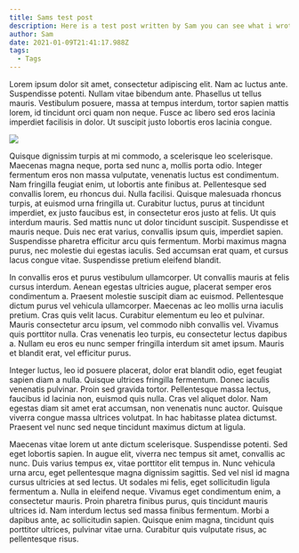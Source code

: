 ```yaml
---
title: Sams test post
description: Here is a test post written by Sam you can see what i wrote by clicking
author: Sam
date: 2021-01-09T21:41:17.988Z
tags:
  - Tags
---
```

Lorem ipsum dolor sit amet, consectetur adipiscing elit. Nam ac luctus ante. Suspendisse potenti. Nullam vitae bibendum ante. Phasellus ut tellus mauris. Vestibulum posuere, massa at tempus interdum, tortor sapien mattis lorem, id tincidunt orci quam non neque. Fusce ac libero sed eros lacinia imperdiet facilisis in dolor. Ut suscipit justo lobortis eros lacinia congue.



![](/static/img/logo.png)

Quisque dignissim turpis at mi commodo, a scelerisque leo scelerisque. Maecenas magna neque, porta sed nunc a, mollis porta odio. Integer fermentum eros non massa vulputate, venenatis luctus est condimentum. Nam fringilla feugiat enim, ut lobortis ante finibus at. Pellentesque sed convallis lorem, eu rhoncus dui. Nulla facilisi. Quisque malesuada rhoncus turpis, at euismod urna fringilla ut. Curabitur luctus, purus at tincidunt imperdiet, ex justo faucibus est, in consectetur eros justo at felis. Ut quis interdum mauris. Sed mattis nunc ut dolor tincidunt suscipit. Suspendisse et mauris neque. Duis nec erat varius, convallis ipsum quis, imperdiet sapien. Suspendisse pharetra efficitur arcu quis fermentum. Morbi maximus magna purus, nec molestie dui egestas iaculis. Sed accumsan erat quam, et cursus lacus congue vitae. Suspendisse pretium eleifend blandit.

In convallis eros et purus vestibulum ullamcorper. Ut convallis mauris at felis cursus interdum. Aenean egestas ultricies augue, placerat semper eros condimentum a. Praesent molestie suscipit diam ac euismod. Pellentesque dictum purus vel vehicula ullamcorper. Maecenas ac leo mollis urna iaculis pretium. Cras quis velit lacus. Curabitur elementum eu leo et pulvinar. Mauris consectetur arcu ipsum, vel commodo nibh convallis vel. Vivamus quis porttitor nulla. Cras venenatis leo turpis, eu consectetur lectus dapibus a. Nullam eu eros eu nunc semper fringilla interdum sit amet ipsum. Mauris et blandit erat, vel efficitur purus.

Integer luctus, leo id posuere placerat, dolor erat blandit odio, eget feugiat sapien diam a nulla. Quisque ultrices fringilla fermentum. Donec iaculis venenatis pulvinar. Proin sed gravida tortor. Pellentesque massa lectus, faucibus id lacinia non, euismod quis nulla. Cras vel aliquet dolor. Nam egestas diam sit amet erat accumsan, non venenatis nunc auctor. Quisque viverra congue massa ultrices volutpat. In hac habitasse platea dictumst. Praesent vel nunc sed neque tincidunt maximus dictum at ligula.

Maecenas vitae lorem ut ante dictum scelerisque. Suspendisse potenti. Sed eget lobortis sapien. In augue elit, viverra nec tempus sit amet, convallis ac nunc. Duis varius tempus ex, vitae porttitor elit tempus in. Nunc vehicula urna arcu, eget pellentesque magna dignissim sagittis. Sed vel nisl id magna cursus ultricies at sed lectus. Ut sodales mi felis, eget sollicitudin ligula fermentum a. Nulla in eleifend neque. Vivamus eget condimentum enim, a consectetur mauris. Proin pharetra finibus purus, quis tincidunt mauris ultrices id. Nam interdum lectus sed massa finibus fermentum. Morbi a dapibus ante, ac sollicitudin sapien. Quisque enim magna, tincidunt quis porttitor ultrices, pulvinar vitae urna. Curabitur quis vulputate risus, ac pellentesque risus.